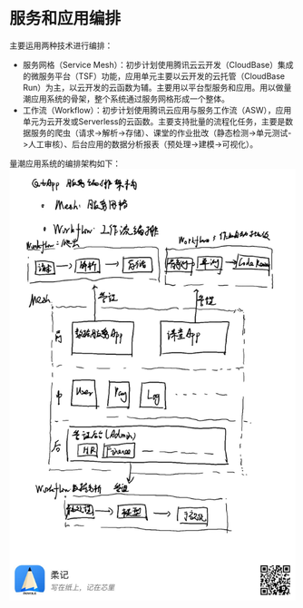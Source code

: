 # 服务和应用编排

主要运用两种技术进行编排：
- 服务网格（Service Mesh）：初步计划使用腾讯云云开发（CloudBase）集成的微服务平台（TSF）功能，应用单元主要以云开发的云托管（CloudBase Run）为主，以云开发的云函数为辅。主要用以平台型服务和应用。用以做量潮应用系统的骨架，整个系统通过服务网格形成一个整体。
- 工作流（Workflow）：初步计划使用腾讯云应用与服务工作流（ASW），应用单元为云开发或Serverless的云函数。主要支持批量的流程化任务，主要是数据服务的爬虫（请求->解析->存储）、课堂的作业批改（静态检测->单元测试->人工审核）、后台应用的数据分析报表（预处理->建模->可视化）。

量潮应用系统的编排架构如下：
![图片](./QtApps服务和应用编排架构.jpeg)
